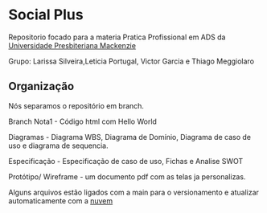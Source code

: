 # Social Plus

Repositorio focado para a materia Pratica Profissional em ADS da [Universidade Presbiteriana Mackenzie](https://www.mackenzie.br)

Grupo: Larissa Silveira,Leticia Portugal, Victor Garcia e Thiago Meggiolaro

## Organização 

Nós separamos o repositório em branch. 

Branch Nota1 - 
Código html com Hello World

Diagramas - Diagrama WBS, Diagrama de Domínio, Diagrama de caso de uso e diagrama de sequencia. 

Especificação - Especificação de caso de uso, Fichas e Analise SWOT

Protótipo/ Wireframe - um documento pdf com as telas ja personalizas. 

Alguns arquivos estão ligados com a main para o versionamento e atualizar automaticamente com a [nuvem](https://social-plus.vercel.app)


 
 
